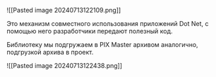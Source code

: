


![[Pasted image 20240713122109.png]]

Это механизм совместного использования приложений Dot Net, с помощью него разработчики передают полезный код.

Библиотеку мы подгружаем в PIX Master архивом аналогично, подгрузкой архива в проект.



![[Pasted image 20240713122438.png]]
